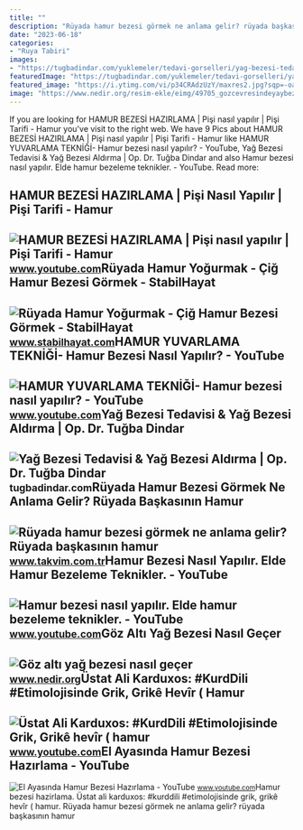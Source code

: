 ```yaml
---
title: ""
description: "Rüyada hamur bezesi görmek ne anlama gelir? rüyada başkasının hamur"
date: "2023-06-18"
categories:
- "Ruya Tabiri"
images:
- "https://tugbadindar.com/yuklemeler/tedavi-gorselleri/yag-bezesi-tedavisi.jpg"
featuredImage: "https://tugbadindar.com/yuklemeler/tedavi-gorselleri/yag-bezesi-tedavisi.jpg"
featured_image: "https://i.ytimg.com/vi/p34CRAdzUzY/maxres2.jpg?sqp=-oaymwEoCIAKENAF8quKqQMcGADwAQH4AYwCgALgA4oCDAgAEAEYXSBlKFUwDw==&amp;rs=AOn4CLAu8TP02Fu9Nv2I1yIXnjEOp_30IQ"
image: "https://www.nedir.org/resim-ekle/eimg/49705_gozcevresindeyaybezesi.jpg"
---
```


If you are looking for HAMUR BEZESİ HAZIRLAMA | Pişi nasıl yapılır | Pişi Tarifi - Hamur you've visit to the right web. We have 9 Pics about HAMUR BEZESİ HAZIRLAMA | Pişi nasıl yapılır | Pişi Tarifi - Hamur like HAMUR YUVARLAMA TEKNİĞİ- Hamur bezesi nasıl yapılır? - YouTube, Yağ Bezesi Tedavisi &amp; Yağ Bezesi Aldırma | Op. Dr. Tuğba Dindar and also Hamur bezesi nasıl yapılır. Elde hamur bezeleme teknikler. - YouTube. Read more:

HAMUR BEZESİ HAZIRLAMA | Pişi Nasıl Yapılır | Pişi Tarifi - Hamur
-----------------------------------------------------------------

 ![HAMUR BEZESİ HAZIRLAMA | Pişi nasıl yapılır | Pişi Tarifi - Hamur](https://i.ytimg.com/vi/98WraBv9Ndw/maxresdefault.jpg?sqp=-oaymwEmCIAKENAF8quKqQMa8AEB-AHUBoAC4AOKAgwIABABGGUgTyg7MA8=&rs=AOn4CLDueUYHaDa3LwnX8XniC1TsGj3iWg) <small>www.youtube.com</small>Rüyada Hamur Yoğurmak - Çiğ Hamur Bezesi Görmek - StabilHayat
-------------------------------------------------------------

 ![Rüyada Hamur Yoğurmak - Çiğ Hamur Bezesi Görmek - StabilHayat](https://www.stabilhayat.com/wp-content/uploads/2020/07/rüyada-hamur-yoğurmak-800x445.jpg) <small>www.stabilhayat.com</small>HAMUR YUVARLAMA TEKNİĞİ- Hamur Bezesi Nasıl Yapılır? - YouTube
--------------------------------------------------------------

 ![HAMUR YUVARLAMA TEKNİĞİ- Hamur bezesi nasıl yapılır? - YouTube](https://i.ytimg.com/vi/yIn_dJDrtyk/maxresdefault.jpg) <small>www.youtube.com</small>Yağ Bezesi Tedavisi &amp; Yağ Bezesi Aldırma | Op. Dr. Tuğba Dindar
-------------------------------------------------------------------

 ![Yağ Bezesi Tedavisi & Yağ Bezesi Aldırma | Op. Dr. Tuğba Dindar](https://tugbadindar.com/yuklemeler/tedavi-gorselleri/yag-bezesi-tedavisi.jpg) <small>tugbadindar.com</small>Rüyada Hamur Bezesi Görmek Ne Anlama Gelir? Rüyada Başkasının Hamur
-------------------------------------------------------------------

 ![Rüyada hamur bezesi görmek ne anlama gelir? Rüyada başkasının hamur](https://iatkv.tmgrup.com.tr/366b1a/0/0/0/0/0/0?u=https:%2f%2fitkv.tmgrup.com.tr%2falbum%2f2021%2f12%2f30%2fruyada-hamur-bezesi-gormek-ne-anlama-gelir-ruyada-baskasinin-hamur-yogurdugunu-gormek-neye-yorumlanir-1640893468530.jpg&mw=1100&l=1) <small>www.takvim.com.tr</small>Hamur Bezesi Nasıl Yapılır. Elde Hamur Bezeleme Teknikler. - YouTube
--------------------------------------------------------------------

 ![Hamur bezesi nasıl yapılır. Elde hamur bezeleme teknikler. - YouTube](https://i.ytimg.com/vi/p34CRAdzUzY/maxres2.jpg?sqp=-oaymwEoCIAKENAF8quKqQMcGADwAQH4AYwCgALgA4oCDAgAEAEYXSBlKFUwDw==&rs=AOn4CLAu8TP02Fu9Nv2I1yIXnjEOp_30IQ) <small>www.youtube.com</small>Göz Altı Yağ Bezesi Nasıl Geçer
-------------------------------

 ![Göz altı yağ bezesi nasıl geçer](https://www.nedir.org/resim-ekle/eimg/49705_gozcevresindeyaybezesi.jpg) <small>www.nedir.org</small>Üstat Ali Karduxos: #KurdDili #Etimolojisinde Grik, Grikê Hevîr ( Hamur
-----------------------------------------------------------------------

 ![Üstat Ali Karduxos: #KurdDili #Etimolojisinde Grik, Grikê hevîr ( hamur](https://i.ytimg.com/vi/YEr8GhDEeC8/maxresdefault.jpg) <small>www.youtube.com</small>El Ayasında Hamur Bezesi Hazırlama - YouTube
--------------------------------------------

 ![El Ayasında Hamur Bezesi Hazırlama - YouTube](https://i.ytimg.com/vi/9_KBsjpLaUM/maxresdefault.jpg) <small>www.youtube.com</small>Hamur bezesi̇ hazirlama. Üstat ali karduxos: #kurddili #etimolojisinde grik, grikê hevîr ( hamur. Rüyada hamur bezesi görmek ne anlama gelir? rüyada başkasının hamur
